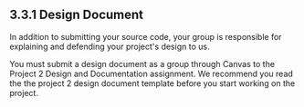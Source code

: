 ## 3.3.1 Design Document

In addition to submitting your source code, your group is responsible for explaining and defending your project's design to us.

You must submit a design document as a group through Canvas to the Project 2 Design and Documentation assignment. We recommend you read the the project 2 design document template before you start working on the project.
